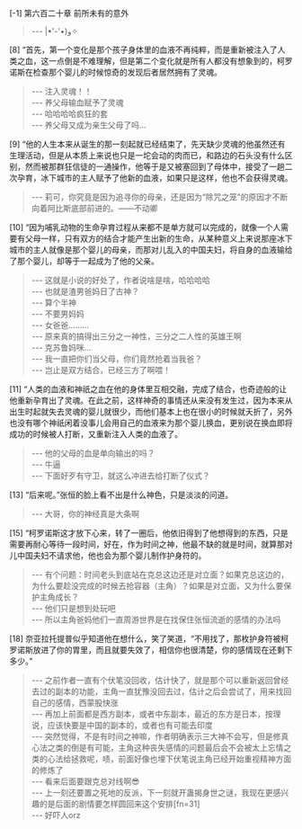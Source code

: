 
[-1] 第六百二十章 前所未有的意外
>--- |•'-'•)و✧<br>

[8] “首先，第一个变化是那个孩子身体里的血液不再纯粹，而是重新被注入了人类之血，这一点倒是不难理解，但是第二个变化就是所有人都没有想象到的，柯罗诺斯在检查那个婴儿的时候惊奇的发现后者居然拥有了灵魂。
>--- 注入灵魂！！<br>
>--- 养父母输血赋予了灵魂<br>
>--- 哈哈哈哈疯狂的套<br>
>--- 养父母又成为亲生父母了吗…<br>

[9] “他的人生本来从诞生的那一刻起就已经结束了，先天缺少灵魂的他虽然还有生理活动，但是从本质上来说也只是一坨会动的肉而已，和路边的石头没有什么区别，然而被那群狂信徒的一通操作，他等于是又被塞回到了母体中，接受了一趟二次孕育，冰下城市的主人赋予了他新的血液，如果只是这样，他也不会获得灵魂。
>--- 莉可，你究竟是因为追寻你的母亲，还是因为“除咒之笼”的原因才不断向着阿比斯底部前进的。——不动卿<br>

[10] “因为哺乳动物的生命孕育过程从来都不是单方就可以完成的，就像一个人需要有父母一样，只有双方的结合才能产生出新的生命，从某种意义上来说那座冰下城市的主人就像是那个婴儿的母亲，而那对儿乱入的中国夫妇，将自身的血液输给了那个婴儿，却等于一起成为了他的父亲。
>--- 这就是小说的好处了，作者说啥是啥，哈哈哈哈<br>
>--- 也就是渣男爸妈日了古神？<br>
>--- 算个半神<br>
>--- 不要男妈妈<br>
>--- 女爸爸………<br>
>--- 原来真的搞得出三分之一神性，三分之二人性的英雄王啊<br>
>--- 克苏鲁妈咪…<br>
>--- 我一直把你们当父母，你们竟然抢着当我爸？<br>
>--- 岂止是双方结合，已经三方了啊喂！<br>

[11] “人类的血液和神祇之血在他的身体里互相交融，完成了结合，也奇迹般的让他重新孕育出了灵魂。在此之前，这样神奇的事情还从来没有发生过，因为本来从出生时起就失去灵魂的婴儿就很少，而他们基本上也在很小的时候就夭折了，另外也没有哪个神祇闲着没事儿会用自己的血液来为那个婴儿换血，更别说在换血即将成功的时候被人打断，又重新注入人类的血液了。
>--- 他的父母的血是单向输出的吗？<br>
>--- 牛逼<br>
>--- 下面好歹有守卫，就这么冲进去给打断了仪式？<br>

[13] “后来呢。”张恒的脸上看不出是什么神色，只是淡淡的问道。
>--- 大哥，你的神经真是大条啊<br>

[15] “柯罗诺斯这才放下心来，转了一圈后，他依旧得到了他想得到的东西，只是需要再耐心等待一段时间，好在，作为时间之神，他最不缺的就是时间，就算那对儿中国夫妇不请求他，他也会为那个婴儿制作护身符的。
>--- 有个问题：时间老头到底站在克总这边还是对立面？如果克总这边的，为什么要趁没完成的时候去抢容器（主角）？如果是对立面，又为什么要保护主角成长？<br>
>--- 他们只是想到处玩吧<br>
>--- 所以主角爸妈他们一直周游世界是在找保住张恒流逝的感情的办法吗<br>

[18] 奈亚拉托提普似乎知道他在想什么，笑了笑道，“不用找了，那枚护身符被柯罗诺斯放进了你的胃里，而且就要失效了，相信你也很清楚，你的感情现在还剩下多少。”
>--- 之前作者一直有个伏笔没回收，估计快了，就是那个可以重新返回曾经去过的副本的功能，主角一直犹豫没回去过，估计之后会尝试了，用来找回自己的感情，西蒙股快涨<br>
>--- 再加上前面都是西方副本，或者中东副本，最近的东方是日本，按理说，应该快要是中国的副本的，或者也有可能去印度<br>
>--- 突然觉得，不是有时间之神嘛，作者明确表示三大神不会写，但是修真心法之类的倒是有可能，主角这种丧失感情的问题最后会不会被太上忘情之类的心法给拯救呢，啧，前面好像也埋下伏笔说主角已经开始重视精神方面的修炼了<br>
>--- 看来后面要跟克总对线啊😎<br>
>--- 上一刻还要置之死地的反派，下一刻就开蛊揭身世之谜，我现在更感兴趣的是后面的剧情要怎样圆回来这个安排[fn=31]<br>
>--- 好吓人orz<br>
